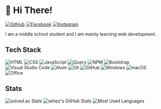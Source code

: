 # 👋 Hi There!

[![GitHub](https://img.shields.io/badge/GitHub-black.svg?style=for-the-badge&logo=github&logoColor=white)](https://github.com/whiez)
[![Facebook](https://img.shields.io/badge/Facebook-1DA1f2.svg?style=for-the-badge&logo=facebook&logoColor=white)](https://www.facebook.com/profile.php?id=100079592343763)
[![Instagram](https://img.shields.io/badge/Instagram-C13584.svg?style=for-the-badge&logo=instagram&logoColor=white)](https://www.instagram.com/09_hyunwoo/)

I am a middle school student and I am mainly learning web development.

## Tech Stack
![HTML](https://img.shields.io/badge/HTML-E34F26.svg?style=for-the-badge&logo=html5&logoColor=white)
![CSS](https://img.shields.io/badge/CSS-1572B6.svg?style=for-the-badge&logo=css3&logoColor=white)
![JavaScript](https://img.shields.io/badge/JavaScript-F7DF1E.svg?&style=for-the-badge&logo=javascript&logoColor=black)
![jQuery](https://img.shields.io/badge/jQuery-0769AD?style=for-the-badge&logo=jquery&logoColor=white)
![NPM](https://img.shields.io/badge/npm-CB3837?style=for-the-badge&logo=npm&logoColor=white)
![Bootstrap](https://img.shields.io/badge/Bootstrap_-712cf9.svg?&style=for-the-badge&logo=bootstrap&logoColor=white)
![Visual Studio Code](https://img.shields.io/badge/Visual_Studio_Code-0078d7.svg?style=for-the-badge&logo=visual-studio-code&logoColor=white)
![Atom](https://img.shields.io/badge/atom?style=for-the-badge&logo=atom&logoColor=white)
![Git](https://img.shields.io/badge/git-F05033.svg?style=for-the-badge&logo=git&logoColor=white)
![GitHub](https://img.shields.io/badge/GitHub-121011.svg?style=for-the-badge&logo=github&logoColor=white)
![Windows](https://img.shields.io/badge/Windows-0078D6?style=for-the-badge&logo=windows&logoColor=white)
![macOS](https://img.shields.io/badge/macOS-0a5efc?style=for-the-badge&logo=macos&logoColor=white)
![Office](https://img.shields.io/badge/Office-D83B01?style=for-the-badge&logo=microsoft-office&logoColor=white)

## Stats
![solved.ac Stats](http://mazassumnida.wtf/api/v2/generate_badge?boj=whiez)
![whiez's GitHub Stats](https://github-readme-stats.vercel.app/api?username=whiez&count_private=true&show_icons=true)
![Most Used Languages](https://github-readme-stats.vercel.app/api/top-langs/?username=whiez&layout=compact)
